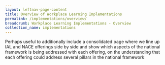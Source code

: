 ```yaml
---
layout: leftnav-page-content
title: Overview of Workplace Learning Implementations
permalink: /implementations/overview/
breadcrumb: Workplace Learning Implementations - Overview
collection_name: implementations
---
```



Perhaps useful to additionally include a consolidated page where we line up IAL and NACE offerings side by side and show which aspects of the national framework is being addressed with each offering, on the understanding that each offering could address several pillars in the national framework
